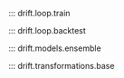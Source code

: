 ::: drift.loop.train

::: drift.loop.backtest


::: drift.models.ensemble


::: drift.transformations.base
